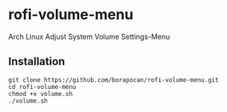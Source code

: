 # rofi-volume-menu
Arch Linux Adjust System Volume Settings-Menu

## Installation
```
git clone https://github.com/borapocan/rofi-volume-menu.git
cd rofi-volume-menu
chmod +x volume.sh
./volume.sh
```
